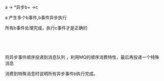 a -> \*异步b+ ->c

a 产生多个b事件,b事件异步执行

所有b事件处理完成，执行c事件才是正确的

​

​

将异步事件顺序投递到消息队列 ，利用MQ的顺序消费特性，最后再投递一个特殊消息

消费到特殊消息时说明所有异步事件b执行完成。

​

​